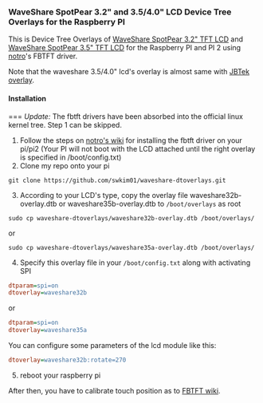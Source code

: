 ### WaveShare SpotPear 3.2" and 3.5/4.0" LCD Device Tree Overlays for the Raspberry PI
This is Device Tree Overlays of [WaveShare SpotPear 3.2" TFT LCD](http://www.waveshare.com/product/modules/oleds-lcds/3.2inch-rpi-lcd-b.htm) and [WaveShare SpotPear 3.5" TFT LCD](http://www.waveshare.com/product/modules/oleds-lcds/3.5inch-rpi-lcd-a.htm) for the Raspberry PI and PI 2 using [notro](https://github.com/notro)'s FBTFT driver.

Note that the waveshare 3.5/4.0" lcd's overlay is almost same with [JBTek overlay](https://github.com/acidjazz/jbtekoverlay).

#### Installation
===
*_Update:_* The fbtft drivers have been absorbed into the official linux kernel tree. Step 1 can be skipped.
1. Follow the steps on [notro's wiki](https://github.com/notro/fbtft/wiki#install) for installing the fbtft driver on your pi/pi2 (Your PI will not boot with the LCD attached until the right overlay is specified in /boot/config.txt)
2. Clone my repo onto your pi
```shell
git clone https://github.com/swkim01/waveshare-dtoverlays.git
```
3. According to your LCD's type, copy the overlay file waveshare32b-overlay.dtb or waveshare35b-overlay.dtb to `/boot/overlays` as root
```shell
sudo cp waveshare-dtoverlays/waveshare32b-overlay.dtb /boot/overlays/
```
or
```shell
sudo cp waveshare-dtoverlays/waveshare35a-overlay.dtb /boot/overlays/
```
4. Specify this overlay file in your `/boot/config.txt` along with activating SPI
```ini
dtparam=spi=on
dtoverlay=waveshare32b
```
or
```ini
dtparam=spi=on
dtoverlay=waveshare35a
```
You can configure some parameters of the lcd module like this:
```ini
dtoverlay=waveshare32b:rotate=270
```
5. reboot your raspberry pi

After then, you have to calibrate touch position as to [FBTFT wiki](https://github.com/notro/fbtft/wiki).
